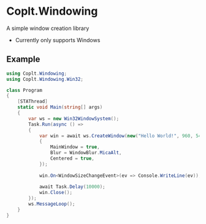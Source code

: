 # Coplt.Windowing

A simple window creation library

- Currently only supports Windows

## Example

```csharp
using Coplt.Windowing;
using Coplt.Windowing.Win32;

class Program
{
    [STAThread]
    static void Main(string[] args)
    {
        var ws = new Win32WindowSystem();
        Task.Run(async () =>
        {
            var win = await ws.CreateWindow(new("Hello World!", 960, 540)
            {
                MainWindow = true,
                Blur = WindowBlur.MicaAlt,
                Centered = true,
            });
            
            win.On<WindowSizeChangeEvent>(ev => Console.WriteLine(ev));
            
            await Task.Delay(10000);
            win.Close();
        });
        ws.MessageLoop();
    }
}
```